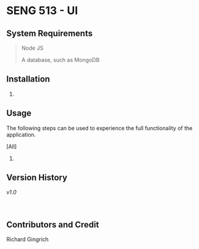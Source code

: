 # SENG 513 - UI

## System Requirements
> Node JS </br>
> 
> A database, such as MongoDB </br>

## Installation
1. 

## Usage
The following steps can be used to experience the full functionality of the application. </br>

\[All\] </br>
1. </br>


## Version History
*v1.0* <br/>
</br>
</br>


## Contributors and Credit
Richard Gingrich </br>
